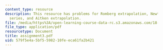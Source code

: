 ```yaml
---
content_type: resource
description: This resource has problems for Romberg extrapolation, Newton-Cotes, Taylor
  series, and Aitken extrapolation.
file: /media/https%3A/open-learning-course-data-rc.s3.amazonaws.com/18-330-introduction-to-numerical-analysis-spring-2004/579f5e4a5bf5598210feeca61fa2b421_assignment3.pdf
file_type: application/pdf
resourcetype: Document
title: assignment3.pdf
uid: 579f5e4a-5bf5-5982-10fe-eca61fa2b421
---
```

